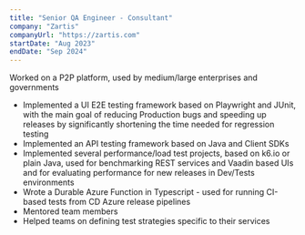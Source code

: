 ```yaml
---
title: "Senior QA Engineer - Consultant"
company: "Zartis"
companyUrl: "https://zartis.com"
startDate: "Aug 2023"
endDate: "Sep 2024"
---
```


Worked on a P2P platform, used by medium/large enterprises and governments

- Implemented a UI E2E testing framework based on Playwright and JUnit, with the main goal of reducing Production bugs and speeding up releases by significantly shortening the time needed for regression testing
- Implemented an API testing framework based on Java and Client SDKs
- Implemented several performance/load test projects, based on k6.io or plain Java, used for benchmarking REST services and Vaadin based UIs and for evaluating performance for new releases in Dev/Tests environments
- Wrote a Durable Azure Function in Typescript - used for running CI-based tests from CD Azure release pipelines
- Mentored team members
- Helped teams on defining test strategies specific to their services
